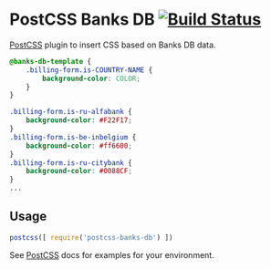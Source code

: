 # PostCSS Banks DB [![Build Status][ci-img]][ci]

[PostCSS] plugin to insert CSS based on Banks DB data.

[PostCSS]: https://github.com/postcss/postcss
[ci-img]:  https://travis-ci.org/ramoona/postcss-banks-db.svg
[ci]:      https://travis-ci.org/ramoona/postcss-banks-db

```css
@banks-db-template {
    .billing-form.is-COUNTRY-NAME {
        background-color: COLOR;
    }
}
```

```css
.billing-form.is-ru-alfabank {
    background-color: #F22F17;
}
.billing-form.is-be-inbelgium {
    background-color: #ff6600;
}
.billing-form.is-ru-citybank {
    background-color: #0088CF;
}
...
```

## Usage

```js
postcss([ require('postcss-banks-db') ])
```

See [PostCSS] docs for examples for your environment.

